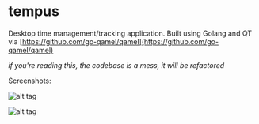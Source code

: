 # tempus
Desktop time management/tracking application.
Built using Golang and QT via [https://github.com/go-qamel/qamel](https://github.com/go-qamel/qamel)

_if you're reading this, the codebase is a mess, it will be refactored_

Screenshots: 

![alt tag](https://i.imgur.com/cNqqjZB.png)

![alt tag](https://i.imgur.com/UmCkNea.png)
